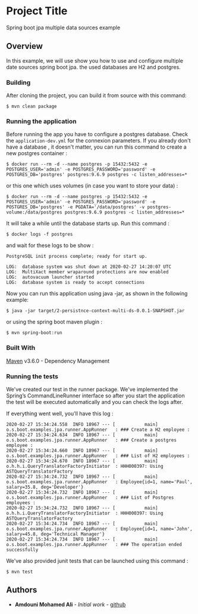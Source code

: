 # Project Title

Spring boot jpa multiple data sources example

## Overview

In this example, we will use show you how to use and configure multiple date sources spring boot jpa. the used databases are H2 and postgres.

### Building

After cloning the project, you can build it from source with this command:

```shell script
$ mvn clean package
```

### Running the application

Before running the app you have to configure a postgres database. Check the `application-dev.yml` for the connexion parameters. If you already don't have
a database , it doesn't matter, you can run this command to create a new postgres container :

```shell script
$ docker run --rm -d --name postgres -p 15432:5432 -e POSTGRES_USER='admin' -e POSTGRES_PASSWORD='password' -e POSTGRES_DB='postgres' postgres:9.6.9 postgres -c listen_addresses=*
```

or this one which uses volumes (in case you want to store your data) :

```shell script
$ docker run --rm -d --name postgres -p 15432:5432 -e POSTGRES_USER='admin' -e POSTGRES_PASSWORD='password' -e POSTGRES_DB='postgres' -e PGDATA='/data/postgres' -v postgres-volume:/data/postgres postgres:9.6.9 postgres -c listen_addresses=*
```

It will take a while until the database starts up. Run this command :

```shell script
$ docker logs -f postgres
```

and wait for these logs to be show :

```log
PostgreSQL init process complete; ready for start up.

LOG:  database system was shut down at 2020-02-27 14:20:07 UTC
LOG:  MultiXact member wraparound protections are now enabled
LOG:  autovacuum launcher started
LOG:  database system is ready to accept connections
```

Now you can run this application using java -jar, as shown in the following example:

```shell script
$ java -jar target/2-persistnce-context-multi-ds-0.0.1-SNAPSHOT.jar
```

or using the spring boot maven plugin :

```shell script
$ mvn spring-boot:run
```

### Built With

[Maven](https://maven.apache.org/) v3.6.0 - Dependency Management


### Running the tests

We've created our test in the runner package. We've implemented the Spring’s CommandLineRunner interface so after you start the application the test will be executed automatically and you can check the logs after.

If everything went well, you'll have this log :

```log
2020-02-27 15:34:24.558  INFO 18967 --- [           main] o.s.boot.examples.jpa.runner.AppRunner   : ### Create a H2 employee : 
2020-02-27 15:34:24.634  INFO 18967 --- [           main] o.s.boot.examples.jpa.runner.AppRunner   : ### Create a postgres employee : 
2020-02-27 15:34:24.660  INFO 18967 --- [           main] o.s.boot.examples.jpa.runner.AppRunner   : ### List of H2 employees : 
2020-02-27 15:34:24.670  INFO 18967 --- [           main] o.h.h.i.QueryTranslatorFactoryInitiator  : HHH000397: Using ASTQueryTranslatorFactory
2020-02-27 15:34:24.732  INFO 18967 --- [           main] o.s.boot.examples.jpa.runner.AppRunner   : Employee{id=1, name='Paul', salary=35.8, deg='Developer'}
2020-02-27 15:34:24.732  INFO 18967 --- [           main] o.s.boot.examples.jpa.runner.AppRunner   : ### List of Postgres employees : 
2020-02-27 15:34:24.732  INFO 18967 --- [           main] o.h.h.i.QueryTranslatorFactoryInitiator  : HHH000397: Using ASTQueryTranslatorFactory
2020-02-27 15:34:24.734  INFO 18967 --- [           main] o.s.boot.examples.jpa.runner.AppRunner   : Employee{id=1, name='John', salary=45.8, deg='Technical Manager'}
2020-02-27 15:34:24.734  INFO 18967 --- [           main] o.s.boot.examples.jpa.runner.AppRunner   : ### The operation ended successfully
```

We've also provided junit tests that can be launched using this command :

```shell script
$ mvn test
```

## Authors

* **Amdouni Mohamed Ali** - *Initial work* - [github](https://github.com/amdouni-mohamed-ali)
